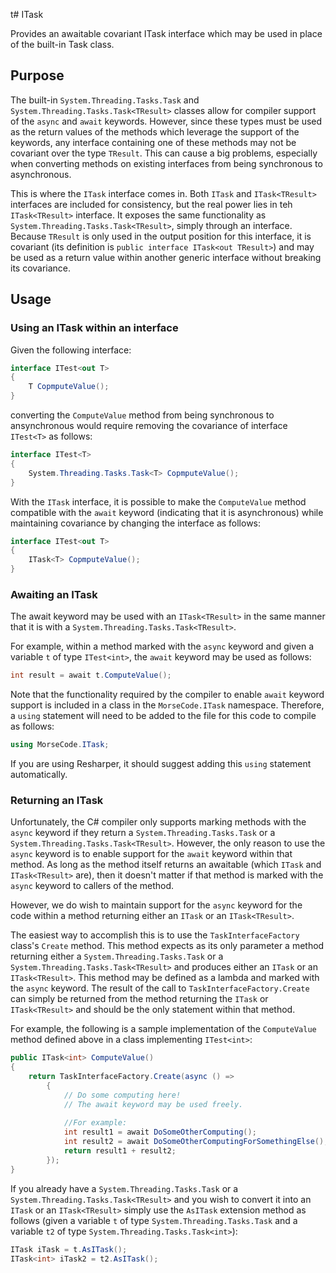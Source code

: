t# ITask

Provides an awaitable covariant ITask interface which may be used in place of the built-in Task class.

## Purpose

The built-in `System.Threading.Tasks.Task` and `System.Threading.Tasks.Task<TResult>` classes allow for compiler support of the `async` and `await` keywords.  However, since these types must be used as the return values of the methods which leverage the support of the keywords, any interface containing one of these methods may not be covariant over the type `TResult`.  This can cause a big problems, especially when converting methods on existing interfaces from being synchronous to asynchronous.

This is where the `ITask` interface comes in.  Both `ITask` and `ITask<TResult>` interfaces are included for consistency, but the real power lies in teh `ITask<TResult>` interface.  It exposes the same functionality as `System.Threading.Tasks.Task<TResult>`, simply through an interface.  Because `TResult` is only used in the output position for this interface, it is covariant (its definition is `public interface ITask<out TResult>`) and may be used as a return value within another generic interface without breaking its covariance.

## Usage

### Using an ITask within an interface

Given the following interface:

```c#
interface ITest<out T>
{
    T CopmputeValue();
}
```

converting the `ComputeValue` method from being synchronous to ansynchronous would require removing the covariance of interface `ITest<T>` as follows:

```c#
interface ITest<T>
{
    System.Threading.Tasks.Task<T> CopmputeValue();
}
```

With the `ITask` interface, it is possible to make the `ComputeValue` method compatible with the `await` keyword (indicating that it is asynchronous) while maintaining covariance by changing the interface as follows:

```c#
interface ITest<out T>
{
    ITask<T> CopmputeValue();
}
```

### Awaiting an ITask

The await keyword may be used with an `ITask<TResult>` in the same manner that it is with a `System.Threading.Tasks.Task<TResult>`.

For example, within a method marked with the `async` keyword and given a variable `t` of type `ITest<int>`, the `await` keyword may be used as follows:

```c#
int result = await t.ComputeValue();
```

Note that the functionality required by the compiler to enable `await` keyword support is included in a class in the `MorseCode.ITask` namespace.  Therefore, a `using` statement will need to be added to the file for this code to compile as follows:

```c#
using MorseCode.ITask;
```

If you are using Resharper, it should suggest adding this `using` statement automatically.

### Returning an ITask

Unfortunately, the C# compiler only supports marking methods with the `async` keyword if they return a `System.Threading.Tasks.Task` or a `System.Threading.Tasks.Task<TResult>`.  However, the only reason to use the `async` keyword is to enable support for the `await` keyword within that method.  As long as the method itself returns an awaitable (which `ITask` and `ITask<TResult>` are), then it doesn't matter if that method is marked with the `async` keyword to callers of the method.

However, we do wish to maintain support for the `async` keyword for the code within a method returning either an `ITask` or an `ITask<TResult>`.

The easiest way to accomplish this is to use the `TaskInterfaceFactory` class's `Create` method.  This method expects as its only parameter a method returning either a `System.Threading.Tasks.Task` or a `System.Threading.Tasks.Task<TResult>` and produces either an `ITask` or an `ITask<TResult>`.  This method may be defined as a lambda and marked with the `async` keyword.  The result of the call to `TaskInterfaceFactory.Create` can simply be returned from the method returning the `ITask` or `ITask<TResult>` and should be the only statement within that method.

For example, the following is a sample implementation of the `ComputeValue` method defined above in a class implementing `ITest<int>`:

```c#
public ITask<int> ComputeValue()
{
    return TaskInterfaceFactory.Create(async () =>
        {
            // Do some computing here!
            // The await keyword may be used freely.
            
            //For example:
            int result1 = await DoSomeOtherComputing();
            int result2 = await DoSomeOtherComputingForSomethingElse();
            return result1 + result2;
        });
}
```

If you already have a `System.Threading.Tasks.Task` or a `System.Threading.Tasks.Task<TResult>` and you wish to convert it into an `ITask` or an `ITask<TResult>` simply use the `AsITask` extension method as follows (given a variable `t` of type `System.Threading.Tasks.Task` and a variable `t2` of type `System.Threading.Tasks.Task<int>`):

```c#
ITask iTask = t.AsITask();
ITask<int> iTask2 = t2.AsITask();
```
